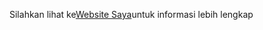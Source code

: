 Silahkan lihat ke[Website Saya](http://cahpandalicious.infinityfreeapp.com/)untuk informasi lebih lengkap